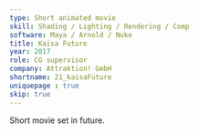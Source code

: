 ```yaml
---
type: Short animated movie
skill: Shading / Lighting / Rendering / Comp
software: Maya / Arnold / Nuke
title: Kaisa Future
year: 2017
role: CG supervisor
company: Attraktion! GmbH
shortname: 21_kaisaFuture
uniquepage : true 
skip: true
---
```


Short movie set in future.